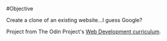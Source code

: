 #Objective

Create a clone of an existing website...I guess Google?

Project from The Odin Project's [Web Development curriculum](http://www.theodinproject.com/courses/web-development-101/lessons/html-css).
